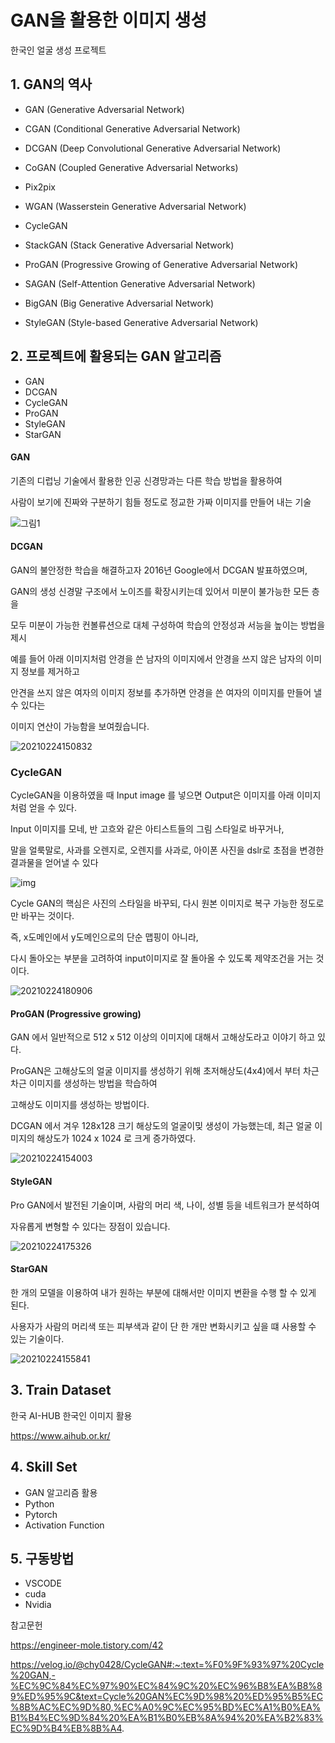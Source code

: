 # GAN을 활용한 이미지 생성
한국인 얼굴 생성 프로젝트

## 1. GAN의 역사

* GAN (Generative Adversarial Network)

* CGAN (Conditional Generative Adversarial Network)

* DCGAN (Deep Convolutional Generative Adversarial Network)

* CoGAN (Coupled Generative Adversarial Networks)

* Pix2pix

* WGAN (Wasserstein Generative Adversarial Network)

* CycleGAN

* StackGAN (Stack Generative Adversarial Network)

* ProGAN (Progressive Growing of Generative Adversarial Network)

* SAGAN (Self-Attention Generative Adversarial Network)

* BigGAN (Big Generative Adversarial Network)

* StyleGAN (Style-based Generative Adversarial Network)


## 2. 프로젝트에 활용되는 GAN 알고리즘
* GAN
* DCGAN
* CycleGAN
* ProGAN
* StyleGAN
* StarGAN


#### GAN
기존의 디럽닝 기술에서 활용한 인공 신경망과는 다른 학습 방법을 활용하여 

사람이 보기에 진짜와 구분하기 힘들 정도로 정교한 가짜 이미지를 만들어 내는 기술

![그림1](https://user-images.githubusercontent.com/65889898/108954892-bc46a480-76b0-11eb-88cb-fafa53391872.png)


#### DCGAN

GAN의 불안정한 학습을 해결하고자 2016년 Google에서 DCGAN 발표하였으며,

GAN의 생성 신경말 구조에서 노이즈를 확장시키는데 있어서 미분이 불가능한 모든 층을 

모두 미분이 가능한 컨볼류션으로 대체 구성하여 학습의 안정성과 서능을 높이는 방법을 제시

예를 들어 아래 이미지처럼 안경을 쓴 남자의 이미지에서 안경을 쓰지 않은 남자의 이미지 정보를 제거하고

안견을 쓰지 않은 여자의 이미지 정보를 추가하면 안경을 쓴 여자의 이미지를 만들어 낼 수 있다는

이미지 연산이 가능함을 보여줬습니다.

![20210224150832](https://user-images.githubusercontent.com/65889898/108955854-2dd32280-76b2-11eb-86f6-e4990f2ee3fa.jpg)

### CycleGAN

CycleGAN을 이용하였을 때 Input image 를 넣으면 Output은 이미지를 아래 이미지 처럼 얻을 수 있다.

Input 이미지를 모네, 반 고흐와 같은 아티스트들의 그림 스타일로 바꾸거나, 

말을 얼룩말로, 사과를 오렌지로, 오렌지를 사과로, 아이폰 사진을 dslr로 초점을 변경한 결과물을 얻어낼 수 있다

![img](https://user-images.githubusercontent.com/65889898/108974554-e86e1f80-76c8-11eb-9ec4-e34a95cfe210.png)

Cycle GAN의 핵심은 사진의 스타일을 바꾸되, 다시 원본 이미지로 복구 가능한 정도로만 바꾸는 것이다. 

즉, x도메인에서 y도메인으로의 단순 맵핑이 아니라, 

다시 돌아오는 부분을 고려하여 input이미지로 잘 돌아올 수 있도록 제약조건을 거는 것이다.

![20210224180906](https://user-images.githubusercontent.com/65889898/108977018-78ad6400-76cb-11eb-9599-2c5bbee021e6.jpg)



#### ProGAN (Progressive growing)

GAN 에서 일반적으로 512 x 512 이상의 이미지에 대해서 고해상도라고 이야기 하고 있다.

ProGAN은 고해상도의 얼굴 이미지를 생성하기 위해 초저해상도(4x4)에서 부터 차근차근 이미지를 생성하는 방법을 학습하여

고해상도 이미지를 생성하는 방법이다.

DCGAN 에서 겨우 128x128 크기 해상도의 얼굴이밎 생성이 가능했는데, 최근 얼굴 이미지의 해상도가 1024 x 1024 로 크게 증가하였다.

![20210224154003](https://user-images.githubusercontent.com/65889898/108958642-97553000-76b6-11eb-9c64-289e8909967e.jpg)


#### StyleGAN

Pro GAN에서 발전된 기술이며, 사람의 머리 색, 나이, 성별 등을 네트워크가 분석하여 

자유롭게 변형할 수 있다는 장점이 있습니다.

![20210224175326](https://user-images.githubusercontent.com/65889898/108974850-35ea8c80-76c9-11eb-9087-956296a1f625.jpg)

#### StarGAN

한 개의 모델을 이용하여 내가 원하는 부분에 대해서만 이미지 변환을 수행 할 수 있게 된다.

사용자가 사람의 머리색 또는 피부색과 같이 단 한 개만 변화시키고 싶을 떄 사용할 수 있는 기술이다.

![20210224155841](https://user-images.githubusercontent.com/65889898/108960394-2f541900-76b9-11eb-810b-7bc0ac84ae36.jpg)


## 3. Train Dataset

한국 AI-HUB 한국인 이미지 활용

https://www.aihub.or.kr/


## 4. Skill Set
* GAN 알고리즘 활용
* Python
* Pytorch
* Activation Function


## 5. 구동방법
* VSCODE
* cuda
* Nvidia


참고문헌

https://engineer-mole.tistory.com/42 

https://velog.io/@chy0428/CycleGAN#:~:text=%F0%9F%93%97%20Cycle%20GAN,-%EC%9C%84%EC%97%90%EC%84%9C%20%EC%96%B8%EA%B8%89%ED%95%9C&text=Cycle%20GAN%EC%9D%98%20%ED%95%B5%EC%8B%AC%EC%9D%80,%EC%A0%9C%EC%95%BD%EC%A1%B0%EA%B1%B4%EC%9D%84%20%EA%B1%B0%EB%8A%94%20%EA%B2%83%EC%9D%B4%EB%8B%A4.
